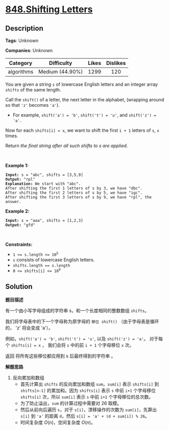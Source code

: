 # [848.Shifting Letters](https://leetcode.com/problems/shifting-letters/description/)

## Description

**Tags**: Unknown

**Companies**: Unknown

|  Category  |   Difficulty    | Likes | Dislikes |
| :--------: | :-------------: | :---: | :------: |
| algorithms | Medium (44.90%) | 1299  |   120    |

<p>You are given a string <code>s</code> of lowercase English letters and an integer array <code>shifts</code> of the same length.</p>
<p>Call the <code>shift()</code> of a letter, the next letter in the alphabet, (wrapping around so that <code>&#39;z&#39;</code> becomes <code>&#39;a&#39;</code>).</p>
<ul>
  <li>For example, <code>shift(&#39;a&#39;) = &#39;b&#39;</code>, <code>shift(&#39;t&#39;) = &#39;u&#39;</code>, and <code>shift(&#39;z&#39;) = &#39;a&#39;</code>.</li>
</ul>
<p>Now for each <code>shifts[i] = x</code>, we want to shift the first <code>i + 1</code> letters of <code>s</code>, <code>x</code> times.</p>
<p>Return <em>the final string after all such shifts to s are applied</em>.</p>
<p>&nbsp;</p>
<p><strong class="example">Example 1:</strong></p>
<pre><code><strong>Input:</strong> s = &quot;abc&quot;, shifts = [3,5,9]
<strong>Output:</strong> &quot;rpl&quot;
<strong>Explanation:</strong> We start with &quot;abc&quot;.
After shifting the first 1 letters of s by 3, we have &quot;dbc&quot;.
After shifting the first 2 letters of s by 5, we have &quot;igc&quot;.
After shifting the first 3 letters of s by 9, we have &quot;rpl&quot;, the answer.</code></pre>
<p><strong class="example">Example 2:</strong></p>
<pre><code><strong>Input:</strong> s = &quot;aaa&quot;, shifts = [1,2,3]
<strong>Output:</strong> &quot;gfd&quot;</code></pre>
<p>&nbsp;</p>
<p><strong>Constraints:</strong></p>
<ul>
  <li><code>1 &lt;= s.length &lt;= 10<sup>5</sup></code></li>
  <li><code>s</code> consists of lowercase English letters.</li>
  <li><code>shifts.length == s.length</code></li>
  <li><code>0 &lt;= shifts[i] &lt;= 10<sup>9</sup></code></li>
</ul>

## Solution

**题目描述**

有一个由小写字母组成的字符串 s，和一个长度相同的整数数组 `shifts`。

我们将字母表中的下一个字母称为原字母的 `移位 shift()` （由于字母表是循环的， 'z' 将会变成 'a'）。

例如，`shift('a') = 'b'`, `shift('t') = 'u'`, 以及 `shift('z') = 'a'`。
对于每个 `shifts[i] = x` ， 我们会将 `s` 中的前 `i + 1` 个字母移位 `x` 次。

返回 将所有这些移位都应用到 s 后最终得到的字符串 。

**解题思路**

1. 反向累加和数组
   - 首先计算出 `shifts` 的反向累加和数组 `sum`，`sum[i]` 表示 `shifts[i]` 到 `shifts[n-1]` 的累加和。因为 `shifts[i]` 表示 `s` 中前 `i+1` 个字母移位 `shifts[i]` 次，所以 `sum[i]` 表示 `s` 中前 `i+1` 个字母移位的总次数。
   - 为了防止溢出，`sum` 的计算过程中需要对 26 取模。
   - 然后从前向后遍历 `s`，对于 `s[i]`，漂移操作的次数为 `sum[i]`，先算出 `s[i]` 到 `'a'` 的距离 `d`，然后 `s[i] = 'a' + (d + sum[i]) % 26`。
   - 时间复杂度 $O(n)$，空间复杂度 $O(n)$。

